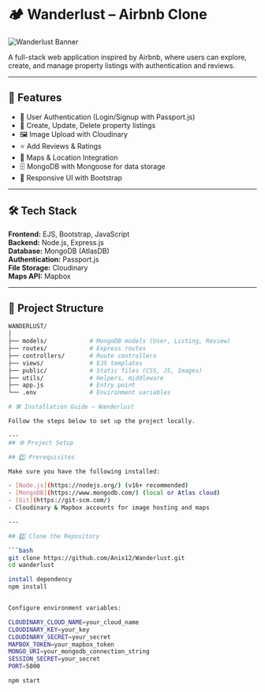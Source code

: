 # 🏕️ Wanderlust – Airbnb Clone
  
![Wanderlust Banner](https://via.placeholder.com/1200x300.png?text=Wanderlust+Banner)
  
A full-stack web application inspired by Airbnb, where users can explore, create, and manage property listings with authentication and reviews.  
  
---  
  
## 🚀 Features  
  
- 🔐 User Authentication (Login/Signup with Passport.js)  
- 🏡 Create, Update, Delete property listings  
- 🖼️ Image Upload with Cloudinary  
- ⭐ Add Reviews & Ratings  
- 📍 Maps & Location Integration  
- 🗄️ MongoDB with Mongoose for data storage  
- 🎨 Responsive UI with Bootstrap  

---
  
## 🛠️ Tech Stack  
  
**Frontend:** EJS, Bootstrap, JavaScript  
**Backend:** Node.js, Express.js  
**Database:** MongoDB (AtlasDB)  
**Authentication:** Passport.js  
**File Storage:** Cloudinary  
**Maps API:** Mapbox  

---

## 📂 Project Structure

```bash
WANDERLUST/
│
├── models/            # MongoDB models (User, Listing, Review)
├── routes/            # Express routes
├── controllers/       # Route controllers
├── views/             # EJS templates
├── public/            # Static files (CSS, JS, Images)
├── utils/             # Helpers, middleware
├── app.js             # Entry point
└── .env               # Environment variables

# 🛠️ Installation Guide – Wanderlust

Follow the steps below to set up the project locally.

---
## ⚙️ Project Setup

## 1️⃣ Prerequisites  

Make sure you have the following installed:  

- [Node.js](https://nodejs.org/) (v16+ recommended)  
- [MongoDB](https://www.mongodb.com/) (local or Atlas cloud)  
- [Git](https://git-scm.com/)  
- Cloudinary & Mapbox accounts for image hosting and maps  

---  

## 2️⃣ Clone the Repository  

```bash
git clone https://github.com/Anix12/Wanderlust.git
cd wanderlust

install dependency  
npm install  


Configure environment variables:  

CLOUDINARY_CLOUD_NAME=your_cloud_name  
CLOUDINARY_KEY=your_key  
CLOUDINARY_SECRET=your_secret  
MAPBOX_TOKEN=your_mapbox_token  
MONGO_URI=your_mongodb_connection_string  
SESSION_SECRET=your_secret    
PORT=5000

npm start
